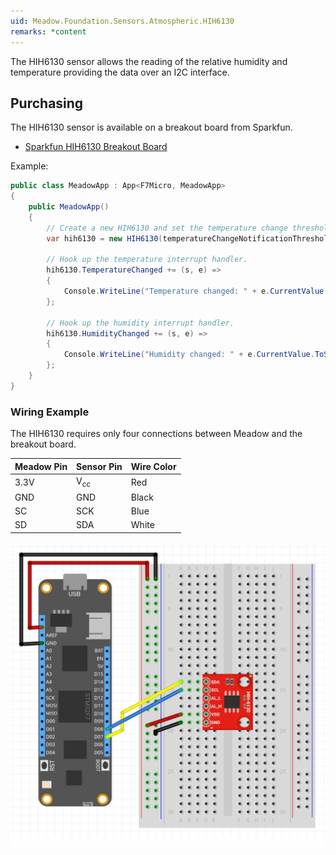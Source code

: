 ```yaml
---
uid: Meadow.Foundation.Sensors.Atmospheric.HIH6130
remarks: *content
---
```


The HIH6130 sensor allows the reading of the relative humidity and temperature providing the data over an I2C interface.

## Purchasing

The HIH6130 sensor is available on a breakout board from Sparkfun.

* [Sparkfun HIH6130 Breakout Board](https://www.sparkfun.com/products/11295)

Example:

```csharp
public class MeadowApp : App<F7Micro, MeadowApp>
{
    public MeadowApp()
    {
        // Create a new HIH6130 and set the temperature change threshold to half a degree.
        var hih6130 = new HIH6130(temperatureChangeNotificationThreshold: 0.5F);
        
        // Hook up the temperature interrupt handler.            
        hih6130.TemperatureChanged += (s, e) =>
        {
            Console.WriteLine("Temperature changed: " + e.CurrentValue.ToString("f2"));
        };
        
        // Hook up the humidity interrupt handler.
        hih6130.HumidityChanged += (s, e) =>
        {
            Console.WriteLine("Humidity changed: " + e.CurrentValue.ToString("f2"));
        };
    }
}
```

### Wiring Example

The HIH6130 requires only four connections between Meadow and the breakout board.

| Meadow Pin   | Sensor Pin     | Wire Color |
|--------------|----------------|------------|
| 3.3V         | V<sub>cc</sub> | Red        |
| GND          | GND            | Black      |
| SC           | SCK            | Blue       |
| SD           | SDA            | White      |

![](../../API_Assets/Meadow.Foundation.Sensors.Atmospheric.HIH6130/HIH6130.svg)